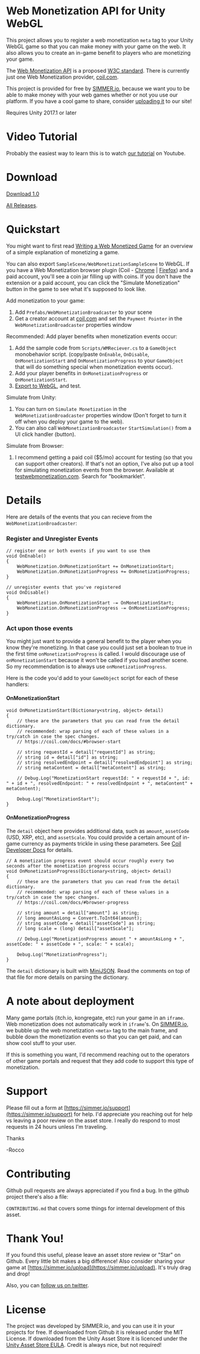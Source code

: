 # Web Monetization API for Unity WebGL

This project allows you to register a web monetization `meta` tag to your Unity WebGL game so that you can make money with your game on the web. It also allows you to create an in-game benefit to players who are monetizing your game. 

The [Web Monetization API](https://webmonetization.org) is a proposed [W3C standard](https://adrianhopebailie.github.io/web-monetization/). There is currently just one Web Monetization provider, [coil.com](https://coil.com).

This project is provided for free by [SIMMER.io](https://simmer.io), because we want you to be able to make money with your web games whether or not you use our platform. If you have a cool game to share, consider [uploading it](https://simmer.io) to our site!

Requires Unity 2017.1 or later

# Video Tutorial

Probably the easiest way to learn this is to watch [our tutorial](https://youtu.be/ySjl7HlW7EA) on Youtube. 

# Download

[Download 1.0](https://github.com/TheRoccoB/web-monetization-unity-webgl/blob/master/Releases/webmon1.0.0.unitypackage?raw=true)

[All Releases](https://github.com/TheRoccoB/web-monetization-unity-webgl/tree/master/Releases). 

# Quickstart

You might want to first read [Writing a Web Monetized Game](https://coil.com/p/sharafian/Writing-a-Web-Monetized-Game/1i3t_1Frk) for an overview of a simple explanation of monetizing a game. 

You can also export `SampleScene/WebMonetizationSampleScene` to WebGL. If you have a Web Monetization browser plugin (Coil - [Chrome](https://chrome.google.com/webstore/detail/coil/locbifcbeldmnphbgkdigjmkbfkhbnca) | [Firefox](https://addons.mozilla.org/en-US/firefox/addon/coil/)) and a paid account, you'll see a coin jar filling up with coins. If you don't have the extension or a paid account, you can click the "Simulate Monetization" button in the game to see what it's supposed to look like.

Add monetization to your game:

1. Add `Prefabs/WebMonetizationBroadcaster` to your scene
1. Get a creator account at [coil.com](https://coil.com) and set the `Payment Pointer` in the `WebMonetizationBroadcaster` properties window

Recommended: Add player benefits when monetization events occur: 

1. Add the sample code from `Scripts/WMReciever.cs` to a `GameObject` monobehavior script. (copy/paste `OnEnable`, `OnDisable`, `OnMonetizationStart` and `OnMonetizationProgress` to your `GameObject`  that will do something special when monetization events occur).
1. Add your player benefits in `OnMonetizationProgress` or `OnMonetizationStart`.
1. [Export to WebGL](https://www.youtube.com/watch?v=JZqTHjjtQHM), and test.

Simulate from Unity:

1. You can turn on `Simulate Monetization` in the `WebMonetizationBroadcaster` properties window (Don't forget to turn it off when you deploy your game to the web).
1. You can also call `WebMonetizationBroadcaster` `StartSimulation()` from a UI click handler (button).

Simulate from Browser:

1. I recommend getting a paid coil ($5/mo) account for testing (so that you can support other creators). If that's not an option, I've also put up a tool for simulating monetization events from the browser. Available at [testwebmonetization.com](https://testwebmonetization.com). Search for "bookmarklet".


# Details

Here are details of the events that you can recieve from the `WebMonetizationBroadcaster`:

### Register and Unregister Events
```
// register one or both events if you want to use them
void OnEnable()
{
    WebMonetization.OnMonetizationStart += OnMonetizationStart;
    WebMonetization.OnMonetizationProgress += OnMonetizationProgress;
}

// unregister events that you've registered
void OnDisable()
{
    WebMonetization.OnMonetizationStart -= OnMonetizationStart;
    WebMonetization.OnMonetizationProgress -= OnMonetizationProgress;
}
```

### Act upon those events

You might just want to provide a general benefit to the player when you know they're monetizing. In that case you could just set a boolean to true in the first time `onMonetizationProgress` is called. I would discourage use of `onMonetizationStart` because it won't be called if you load another scene. So my recommendation is to always use `onMonetizationProgress`.

Here is the code you'd add to your `GameObject` script for each of these handlers:

#### OnMonetizationStart
```
void OnMonetizationStart(Dictionary<string, object> detail)
{
    // these are the parameters that you can read from the detail dictionary.
    // recommended: wrap parsing of each of these values in a try/catch in case the spec changes.
    // https://coil.com/docs/#browser-start

    // string requestId = detail["requestId"] as string;
    // string id = detail["id"] as string;
    // string resolvedEndpoint = detail["resolvedEndpoint"] as string;
    // string metaContent = detail["metaContent"] as string;

    // Debug.Log("MonetizationStart requestId: " + requestId + ", id: " + id + ", resolvedEndpoint: " + resolvedEndpoint + ", metaContent" + metaContent);

    Debug.Log("MonetizationStart");
}
```


#### OnMonetizationProgress

The `detail` object here provides additional data, such as `amount`, `assetCode` (USD, XRP, etc), and `assetScale`. You could provide a certain amount of in-game currency as payments trickle in using these parameters. See [Coil Developer Docs](https://coil.com/docs/#browser-progress) for details. 
```
// A monetization progress event should occur roughly every two seconds after the monetization progress occurs
void OnMonetizationProgress(Dictionary<string, object> detail)
{
    // these are the parameters that you can read from the detail dictionary.
    // recommended: wrap parsing of each of these values in a try/catch in case the spec changes.
    // https://coil.com/docs/#browser-progress
    
    // string amount = detail["amount"] as string;
    // long amountAsLong = Convert.ToInt64(amount);
    // string assetCode = detail["assetCode"] as string;
    // long scale = (long) detail["assetScale"];
    
    // Debug.Log("MonetizationProgress amount " + amountAsLong + ", assetCode: " + assetCode + ", scale: " + scale);

    Debug.Log("MonetizationProgress");
}
```

The `detail` dictionary is built with [MiniJSON](https://gist.github.com/darktable/1411710). Read the comments on top of that file for more details on parsing the dictionary.

  
# A note about deployment
Many game portals (itch.io, kongregate, etc) run your game in an `iframe`. Web monetization does not automatically work in `iframe`'s. On [SIMMER.io](https://simmer.io), we bubble up the web monetization `<meta>` tag to the main frame, and bubble down the monetization events so that you can get paid, and can show cool stuff to your user.

If this is something you want, I'd recommend reaching out to the operators of other game portals and request that they add code to support this type of monetization.   

# Support
Please fill out a form at [https://simmer.io/support](https://simmer.io/support) for help. I'd appreciate you reaching out for help vs leaving a poor review on the asset store. I really do respond to most requests in 24 hours unless I'm traveling.

Thanks

-Rocco

# Contributing

Github pull requests are always appreciated if you find a bug. In the github project there's also a file:

`CONTRIBUTING.md` that covers some things for internal development of this asset.

# Thank You!
If you found this useful, please leave an asset store review or "Star" on Github. Every little bit makes a big difference! Also consider sharing your game at [https://simmer.io/upload](https://simmer.io/upload). It's truly drag and drop!

Also, you can [follow us on twitter](https://twitter.com/simmer_io).



# License
The project was developed by SIMMER.io, and you can use it in your projects for free. If downloaded from Github it is released under the MIT License. If downloaded from the Unity Asset Store it is licenced under the [Unity Asset Store EULA](https://unity3d.com/legal/as_terms). Credit is always nice, but not required!

  

